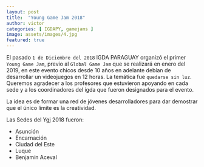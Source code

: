 ```yaml
---
layout: post
title:  "Young Game Jam 2018"
author: victor
categories: [ IGDAPY, gamejams ]
image: assets/images/4.jpg
featured: true
---
```

El pasado `1 de Diciembre del 2018` IGDA PARAGUAY organizó el primer `Young Game Jam`, previo al `Global Game Jam` que se realizará en enero del 2019, en este evento chicos desde 10 años en adelante debían de desarrollar un videojuegos en 12 horas. La temática fue `quedarse sin luz`. Queremos agradecer a los profesores que estuvieron apoyando en cada sede y a los coordinadores del igda que fueron designados para el evento.

La idea es de formar una red de jóvenes desarrolladores para dar demostrar que el único límite es la creatividad.

Las Sedes del Ygj 2018 fueron:

- Asunción
- Encarnación
- Ciudad del Este
- Luque
- Benjamín Aceval